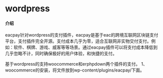 # wordpress

#### 介绍
eacpay针对wordpress的支付插件，eacpay是基于eac的跨境互联网区块链支付平台，支付插件完全开源。支付成本几乎为零，适合互联网非实物交付支付。例如：软件、棋牌、游戏、威客等等场景。通过eacpay插件可以将支付成本降低到几乎忽略不计，同时确保极好的用户体验，和快捷的支付。

基于wordpress的支持woocommerce和erphpdown两个插件的支付。
1、woocommerce的安装，将文件放到wp-content/plugins/eacpay/下面。